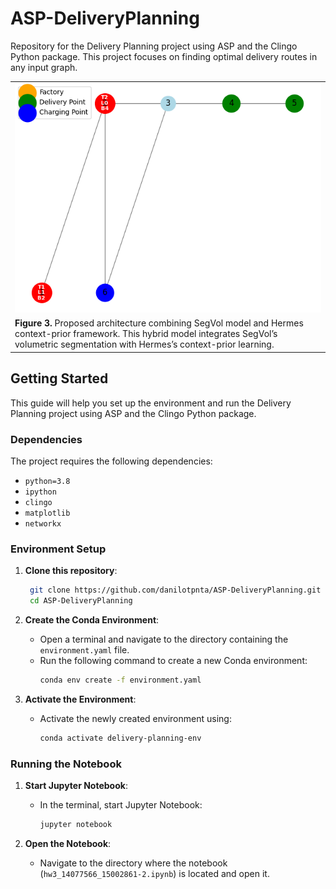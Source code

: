 # ASP-DeliveryPlanning
Repository for the Delivery Planning project using ASP and the Clingo Python package. This project focuses on finding optimal delivery routes in any input graph. 

<table align="center" name="fig3">
  <tr align="center">
      <td><img src="./assets/truck_delivery_animation.gif"></td>
  </tr>
  <tr align="left">
    <td colspan="2"><b>Figure 3.</b> Proposed architecture combining SegVol model and Hermes context-prior framework. This hybrid model integrates SegVol’s volumetric segmentation with Hermes’s context-prior learning.</td>
  </tr>
</table>

## Getting Started

This guide will help you set up the environment and run the Delivery Planning project using ASP and the Clingo Python package.

### Dependencies

The project requires the following dependencies:
- `python=3.8`
- `ipython`
- `clingo`
- `matplotlib`
- `networkx`

### Environment Setup

1. **Clone this repository**:
    ```bash
     git clone https://github.com/danilotpnta/ASP-DeliveryPlanning.git
     cd ASP-DeliveryPlanning 
     ```

2. **Create the Conda Environment**:
   - Open a terminal and navigate to the directory containing the `environment.yaml` file.
   - Run the following command to create a new Conda environment:
     ```bash
     conda env create -f environment.yaml
     ```

3. **Activate the Environment**:
   - Activate the newly created environment using:
     ```bash
     conda activate delivery-planning-env
     ```

### Running the Notebook

1. **Start Jupyter Notebook**:
   - In the terminal, start Jupyter Notebook:
     ```bash
     jupyter notebook
     ```

2. **Open the Notebook**:
   - Navigate to the directory where the notebook (`hw3_14077566_15002861-2.ipynb`) is located and open it.
